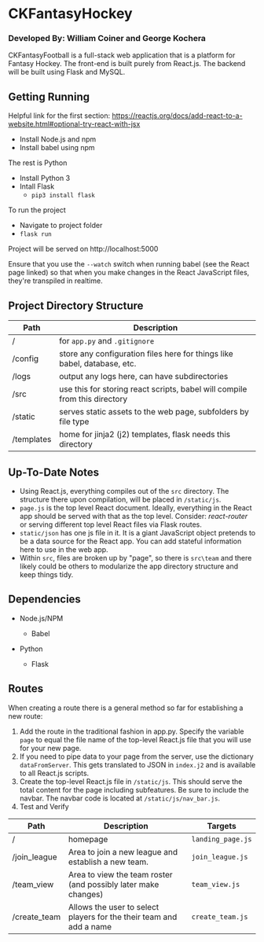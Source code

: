 # CKFantasyHockey
### Developed By: William Coiner and George Kochera

CKFantasyFootball is a full-stack web application that is a platform for Fantasy Hockey. The front-end is built purely from React.js. The backend will be built using Flask and MySQL.

## Getting Running

Helpful link for the first section: https://reactjs.org/docs/add-react-to-a-website.html#optional-try-react-with-jsx
* Install Node.js and npm
* Install babel using npm 

The rest is Python
* Install Python 3
* Intall Flask
  * `pip3 install flask`

To run the project
* Navigate to project folder
* `flask run`

Project will be served on http://localhost:5000

Ensure that you use the `--watch` switch when running babel (see the React page linked) so that when you make changes in the React JavaScript files, they're transpiled in realtime.

## Project Directory Structure

Path | Description
-----|------------
/ | for `app.py` and `.gitignore`
/config | store any configuration files here for things like babel, database, etc.
/logs | output any logs here, can have subdirectories
/src | use this for storing react scripts, babel will compile from this directory
/static | serves static assets to the web page, subfolders by file type
/templates | home for jinja2 (j2) templates, flask needs this directory

## Up-To-Date Notes

- Using React.js, everything compiles out of the `src` directory. The structure there upon compilation, will be placed in `/static/js`.
- `page.js` is the top level React document. Ideally, everything in the React app should be served with that as the top level. Consider: *react-router* or serving different top level React files via Flask routes.
- `static/json` has one js file in it. It is a giant JavaScript object pretends to be a data source for the React app. You can add stateful information here to use in the web app.
- Within `src`, files are broken up by "page", so there is `src\team` and there likely could be others to modularize the app directory structure and keep things tidy.
  
## Dependencies

- Node.js/NPM
  - Babel
  
- Python
  - Flask

## Routes

When creating a route there is a general method so far for establishing a new route:
1. Add the route in the traditional fashion in app.py. Specify the variable `page` to equal the file name of the top-level React.js file that you will use for your new page.
2. If you need to pipe data to your page from the server, use the dictionary `dataFromServer`. This gets translated to JSON in `index.j2` and is available to all React.js scripts.
3. Create the top-level React.js file in `/static/js`. This should serve the total content for the page including subfeatures. Be sure to include the navbar. The navbar code is located at `/static/js/nav_bar.js`.
4. Test and Verify

Path | Description | Targets
-----|-------------|---------
/ | homepage | `landing_page.js`
/join_league | Area to join a new league and establish a new team. | `join_league.js`
/team_view | Area to view the team roster (and possibly later make changes) | `team_view.js`
/create_team | Allows the user to select players for the their team and add a name | `create_team.js`